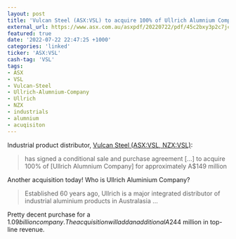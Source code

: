 ```yaml
---
layout: post
title: 'Vulcan Steel (ASX:VSL) to acquire 100% of Ullrich Alumnium Company for A$149 million'
external_url: https://www.asx.com.au/asxpdf/20220722/pdf/45c2bxy3p2c7jc.pdf
featured: true
date: '2022-07-22 22:47:25 +1000'
categories: 'linked'
ticker: 'ASX:VSL'
cash-tag: 'VSL'
tags:
- ASX
- VSL
- Vulcan-Steel
- Ullrich-Alumnium-Company
- Ullrich
- NZX
- industrials
- alumnium
- acuqisiton
---
```


Industrial product distributor, [Vulcan Steel (ASX:VSL, NZX:VSL)](https://www2.asx.com.au/markets/company/VSL):

> has signed a conditional sale and purchase agreement [...] to acquire 100% of [Ullrich Alumnium Company] for approximately A$149 million

<!--more-->

Another acquisition today! Who is Ullrich Aluminium Company? 

> Established 60 years ago, Ullrich is a major integrated distributor of industrial aluminium products in Australasia ...

Pretty decent purchase for a $1.09 billion company. The acquisition will add an additional A$244 million in top-line revenue.
